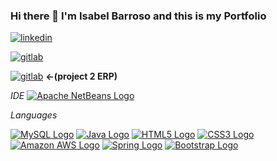 ### Hi there 👋 I'm Isabel Barroso and this is my Portfolio

[![linkedin](https://img.shields.io/badge/linkedin-0A66C2?style=for-the-badge&logo=linkedin&logoColor=white)](https://es.linkedin.com/in/isabel-barroso-7662b51ba)

[![gitlab](https://img.shields.io/badge/gitlab-FCA121?style=for-the-badge&logo=gitlab&logoColor=white)](https://gitlab.com/isa6996)

[![gitlab](https://img.shields.io/badge/gitlab-FCA121?style=for-the-badge&logo=gitlab&logoColor=white)](https://gitlab.com/projecterp_grup4) **&#8592;(project 2 ERP)**

*IDE*
[![Apache NetBeans Logo](https://img.shields.io/badge/apache%20netbeans-1B6AC6?style=for-the-badge&logo=apache%20netbeans%20IDE&logoColor=white)](https://netbeans.apache.org/)

*Languages*

[![MySQL Logo](https://img.shields.io/badge/MySQL-005C84?style=for-the-badge&logo=mysql&logoColor=white)](https://www.mysql.com/)
[![Java Logo](https://img.shields.io/badge/Java-ED8B00?style=for-the-badge&logo=openjdk&logoColor=white)](https://www.oracle.com/java/)
[![HTML5 Logo](https://img.shields.io/badge/HTML5-E34F26?style=for-the-badge&logo=html5&logoColor=white)](https://developer.mozilla.org/en-US/docs/Web/Guide/HTML/HTML5)
[![CSS3 Logo](https://img.shields.io/badge/CSS3-1572B6?style=for-the-badge&logo=css3&logoColor=white)](https://developer.mozilla.org/en-US/docs/Web/CSS)
[![Amazon AWS Logo](https://img.shields.io/badge/Amazon_AWS-232F3E?style=for-the-badge&logo=amazon-aws&logoColor=white)](https://aws.amazon.com/)
[![Spring Logo](https://img.shields.io/badge/Spring-6DB33F?style=for-the-badge&logo=spring&logoColor=white)](https://spring.io/)
[![Bootstrap Logo](https://img.shields.io/badge/Bootstrap-563D7C?style=for-the-badge&logo=bootstrap&logoColor=white)](https://getbootstrap.com/)

  



<!--
cosas que poner:

Pequeña presentación
https://es.linkedin.com/in/isabel-barroso-7662b51ba
gitlab?
gitlab del cole
lenguajes y todo eso



**isa6996/isa6996** is a ✨ _special_ ✨ repository because its `README.md` (this file) appears on your GitHub profile.

Here are some ideas to get you started:

- 🔭 I’m currently working on ...
- 🌱 I’m currently learning ...
- 👯 I’m looking to collaborate on ...
- 🤔 I’m looking for help with ...
- 💬 Ask me about ...
- 📫 How to reach me: ...
- 😄 Pronouns: ...
- ⚡ Fun fact: ...
-->
